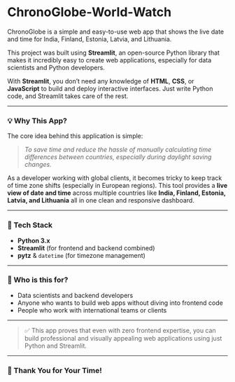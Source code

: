 # ChronoGlobe-World-Watch
ChronoGlobe is a simple and easy-to-use web app that shows the live date and time for India, Finland, Estonia, Latvia, and Lithuania.

This project was built using **Streamlit**, an open-source Python library that makes it incredibly easy to create web applications, especially for data scientists and Python developers.

With **Streamlit**, you don’t need any knowledge of **HTML**, **CSS**, or **JavaScript** to build and deploy interactive interfaces. Just write Python code, and Streamlit takes care of the rest.

---

### 💡 Why This App?

The core idea behind this application is simple:

> _To save time and reduce the hassle of manually calculating time differences between countries, especially during daylight saving changes._

As a developer working with global clients, it becomes tricky to keep track of time zone shifts (especially in European regions). This tool provides a **live view of date and time** across multiple countries like **India, Finland, Estonia, Latvia, and Lithuania**  all in one clean and responsive dashboard.

---

### 🔧 Tech Stack

- **Python 3.x**
- **Streamlit** (for frontend and backend combined)
- **pytz** & `datetime` (for timezone management)

---

### 🧠 Who is this for?

- Data scientists and backend developers
- Anyone who wants to build web apps without diving into frontend code
- People who work with international teams or clients

---

> ✅ This app proves that even with zero frontend expertise, you can build professional and visually appealing web applications using just Python and Streamlit.

---

### 🙏 Thank You for Your Time!

